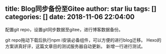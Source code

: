 title: Blog同步备份至Gitee
author: star liu
tags: []
categories: []
date: 2018-11-06 22:04:00
---
配置git repo，设置git同步数据至gitee，进行博客数据备份。
<!--more-->
git repo拖动下载后执行npm i安装必备组件，可以方便的进行blog迁移。
Hexo的方案讲真好评，这篇文章目的测试服务器自动更新。
新增一行进行测试。